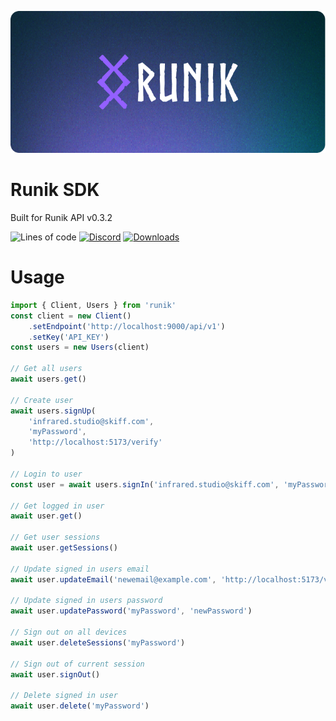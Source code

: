 ![banner](https://github.com/runik-dev/runikjs/raw/main/images/banner.png)

# Runik SDK

Built for Runik API v0.3.2

![Lines of code](https://img.shields.io/tokei/lines/github/runik-dev/runikjs?style=flat-square&color=9360FF&label=lines%20of%20code)
[![Discord](https://img.shields.io/discord/906313801366921286?label=discord&color=9360FF&style=flat-square)](https://discord.gg/fCTGvyNTHG)
[![Downloads](https://img.shields.io/npm/dy/runik?style=flat-square&color=9360FF)](https://www.npmjs.com/package/runik)

# Usage

```ts
import { Client, Users } from 'runik'
const client = new Client()
	.setEndpoint('http://localhost:9000/api/v1')
	.setKey('API_KEY')
const users = new Users(client)

// Get all users
await users.get()

// Create user
await users.signUp(
	'infrared.studio@skiff.com',
	'myPassword',
	'http://localhost:5173/verify'
)

// Login to user
const user = await users.signIn('infrared.studio@skiff.com', 'myPassword', true) // set true to make the session expire

// Get logged in user
await user.get()

// Get user sessions
await user.getSessions()

// Update signed in users email
await user.updateEmail('newemail@example.com', 'http://localhost:5173/verify')

// Update signed in users password
await user.updatePassword('myPassword', 'newPassword')

// Sign out on all devices
await user.deleteSessions('myPassword')

// Sign out of current session
await user.signOut()

// Delete signed in user
await user.delete('myPassword')
```
